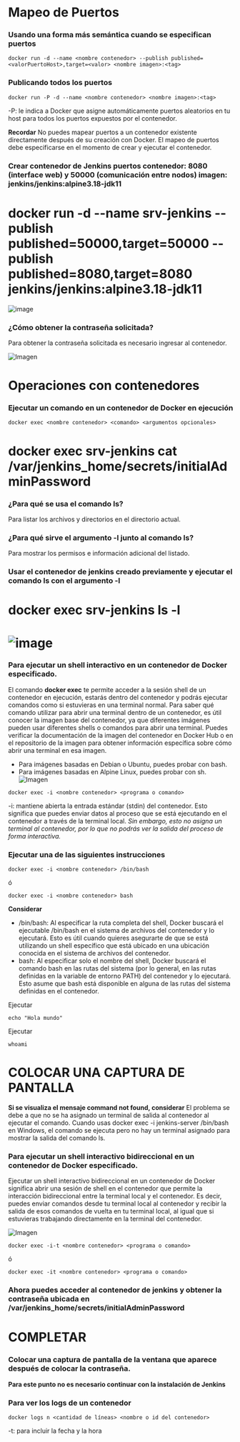 # Mapeo de Puertos 
### Usando una forma más semántica cuando se especifican puertos

```
docker run -d --name <nombre contenedor> --publish published=<valorPuertoHost>,target=<valor> <nombre imagen>:<tag> 
```
### Publicando todos los puertos
```
docker run -P -d --name <nombre contenedor> <nombre imagen>:<tag> 
```

-P: le indica a Docker que asigne automáticamente puertos aleatorios en tu host para todos los puertos expuestos por el contenedor.

**Recordar**
No puedes mapear puertos a un contenedor existente directamente después de su creación con Docker. El mapeo de puertos debe especificarse en el momento de crear y ejecutar el contenedor.

### Crear contenedor de Jenkins puertos contenedor: 8080 (interface web) y 50000 (comunicación entre nodos) imagen: jenkins/jenkins:alpine3.18-jdk11
# docker run -d --name srv-jenkins --publish published=50000,target=50000 --publish published=8080,target=8080 jenkins/jenkins:alpine3.18-jdk11

![image](https://github.com/jonathanpoaquiza75/2024A-ISWD633-GR1/assets/109117858/bd14c3ea-be65-449c-a1f8-287a7cb472a7)


### ¿Cómo obtener la contraseña solicitada?
Para obtener la contraseña solicitada es necesario ingresar al contenedor.

![Imagen](imagenes/jenkins.PNG)

# Operaciones con contenedores

### Ejecutar un comando en un contenedor de Docker en ejecución
```
docker exec <nombre contenedor> <comando> <argumentos opcionales>
```
# docker exec srv-jenkins cat /var/jenkins_home/secrets/initialAdminPassword

### ¿Para qué se usa el comando ls?
Para listar los archivos y directorios en el directorio actual.
### ¿Para qué sirve el argumento -l junto al comando ls?
Para mostrar los permisos e información adicional del listado.
### Usar el contenedor de jenkins creado previamente y ejecutar el comando ls con el argumento -l
# docker exec srv-jenkins ls -l
# ![image](https://github.com/jonathanpoaquiza75/2024A-ISWD633-GR1/assets/109117858/5cd1039b-b6f3-4f09-b26a-538fde162a72)


### Para ejecutar un shell interactivo en un contenedor de Docker especificado.
El comando **docker exec** te permite acceder a la sesión shell de un contenedor en ejecución, estarás dentro del contenedor y podrás ejecutar comandos como si estuvieras en una terminal normal. 
Para saber qué comando utilizar para abrir una terminal dentro de un contenedor, es útil conocer la imagen base del contenedor, ya que diferentes imágenes pueden usar diferentes shells o comandos para abrir una terminal. Puedes verificar la documentación de la imagen del contenedor en Docker Hub o en el repositorio de la imagen para obtener información específica sobre cómo abrir una terminal en esa imagen.
- Para imágenes basadas en Debian o Ubuntu, puedes probar con bash.
- Para imágenes basadas en Alpine Linux, puedes probar con sh.
![Imagen](imagenes/jenkins-i.PNG)
```
docker exec -i <nombre contenedor> <programa o comando>
```
-i: mantiene abierta la entrada estándar (stdin) del contenedor. Esto significa que puedes enviar datos al proceso que se está ejecutando en el contenedor a través de la terminal local. *Sin embargo, esto no asigna un terminal al contenedor, por lo que no podrás ver la salida del proceso de forma interactiva.*

### Ejecutar una de las siguientes instrucciones
```
docker exec -i <nombre contenedor> /bin/bash 
```
ó
```
docker exec -i <nombre contenedor> bash 
```
**Considerar**
- /bin/bash: Al especificar la ruta completa del shell, Docker buscará el ejecutable /bin/bash en el sistema de archivos del contenedor y lo ejecutará. Esto es útil cuando quieres asegurarte de que se está utilizando un shell específico que está ubicado en una ubicación conocida en el sistema de archivos del contenedor. 
- bash: Al especificar solo el nombre del shell, Docker buscará el comando bash en las rutas del sistema (por lo general, en las rutas definidas en la variable de entorno PATH) del contenedor y lo ejecutará. Esto asume que bash está disponible en alguna de las rutas del sistema definidas en el contenedor.

Ejecutar
```
echo "Hola mundo"
```

Ejecutar
```
whoami
```
# COLOCAR UNA CAPTURA DE PANTALLA

**Si se visualiza el mensaje command not found, considerar**
El problema se debe a que no se ha asignado un terminal de salida al contenedor al ejecutar el comando. Cuando usas docker exec -i jenkins-server /bin/bash en Windows, el comando se ejecuta pero no hay un terminal asignado para mostrar la salida del comando ls.


### Para ejecutar un shell interactivo bidireccional en un contenedor de Docker especificado.
Ejecutar un shell interactivo bidireccional en un contenedor de Docker significa abrir una sesión de shell en el contenedor que permite la interacción bidireccional entre la terminal local y el contenedor. Es decir, puedes enviar comandos desde tu terminal local al contenedor y recibir la salida de esos comandos de vuelta en tu terminal local, al igual que si estuvieras trabajando directamente en la terminal del contenedor.

![Imagen](imagenes/jenkins-it.PNG)
```
docker exec -i-t <nombre contenedor> <programa o comando>
```
ó
```
docker exec -it <nombre contenedor> <programa o comando>
```

### Ahora puedes acceder al contenedor de jenkins y obtener la contraseña ubicada en /var/jenkins_home/secrets/initialAdminPassword

# COMPLETAR

### Colocar una captura de pantalla de la ventana que aparece después de colocar la contraseña.

**Para este punto no es necesario continuar con la instalación de Jenkins**


### Para ver los logs de un contenedor

```
docker logs n <cantidad de líneas> <nombre o id del contenedor> 
```
-t: para incluir la fecha y la hora





